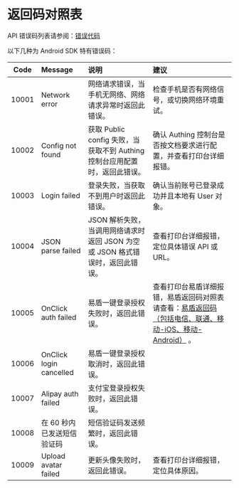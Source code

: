 # 返回码对照表

<LastUpdated/>

API 错误码列表请参阅：[错误代码](https://docs.authing.cn/v2/reference/error-code.html)

以下几种为 Android SDK 特有错误码：

| Code  | Message                    | 说明                                                         | 建议                                                         |
| :---: | :------------------------- | :----------------------------------------------------------- | :----------------------------------------------------------- |
| 10001 | Network error              | 网络请求错误，当手机无网络、网络请求异常时返回此错误。       | 检查手机是否有网络信号，或切换网络环境重试。                 |
| 10002 | Config not found           | 获取 Public config 失败，当获取不到 Authing 控制台应用配置时，返回此错误。 | 确认 Authing 控制台是否按文档要求进行配置，并查看打印台详细报错。 |
| 10003 | Login failed               | 登录失败，当获取不到用户时返回此错误。                       | 确认当前账号已登录成功并且本地有 User 对象。                 |
| 10004 | JSON parse failed          | JSON 解析失败，当调用网络请求时返回 JSON 为空或 JSON 格式错误时，返回此错误。 | 查看打印台详细报错，定位具体错误 API 或 URL。                |
| 10005 | OnClick auth failed        | 易盾一键登录授权失败时，返回此错误。                         | 查看打印台易盾详细报错，易盾返回码对照表请查看：[易盾返回码（包括电信、联通、移动-iOS、移动-Android）](https://support.dun.163.com/documents/287305921855672320?docId=314946816851496960) 。 |
| 10006 | OnClick login cancelled    | 易盾一键登录授权取消时，返回此错误。                         |                                                              |
| 10007 | Alipay auth failed         | 支付宝登录授权失败时，返回此错误。                           |                                                              |
| 10008 | 在 60 秒内已发送短信验证码 | 短信验证码发送频繁时，返回此错误。                           |                                                              |
| 10009 | Upload avatar failed       | 更新头像失败时，返回此错误。                                 | 查看打印台详细报错，定位具体原因。                           |
